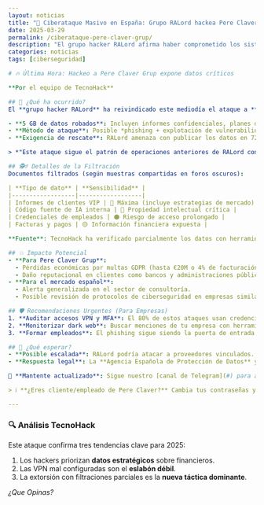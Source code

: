 ```yaml
---
layout: noticias  
title: "🚨 Ciberataque Masivo en España: Grupo RALord hackea Pere Claver Grup y roba 5 GB de datos confidenciales"  
date: 2025-03-29 
permalink: /ciberataque-pere-claver-grup/  
description: "El grupo hacker RALord afirma haber comprometido los sistemas de Pere Claver Grup, filtrando informes secretos, credenciales y códigos fuente. TecnoHack analiza el impacto y cómo proteger tu empresa."  
categories: noticias
tags: [ciberseguridad]  

# 🔥 Última Hora: Hackeo a Pere Claver Grup expone datos críticos  

**Por el equipo de TecnoHack**  

## 📌 ¿Qué ha ocurrido?  
El **grupo hacker RALord** ha reivindicado este mediodía el ataque a **Pere Claver Grup**, una de las principales empresas de consultoría estratégica en España. Según nuestros análisis:  

- **5 GB de datos robados**: Incluyen informes confidenciales, planes de negocio no publicados, credenciales de empleados y códigos fuente de proyectos clave.  
- **Método de ataque**: Posible *phishing + explotación de vulnerabilidad en VPN corporativa* (sin confirmar oficialmente).  
- **Exigencia de rescate**: RALord amenaza con publicar los datos en 72 horas si no se paga un rescate en criptomonedas.  

> *"Este ataque sigue el patrón de operaciones anteriores de RALord contra empresas europeas: silencioso, dirigido y con alto impacto reputacional"* — **Ana Torres, experta en ciberseguridad de TecnoHack**.  

## 🕵️♂️ Detalles de la Filtración  
Documentos filtrados (según muestras compartidas en foros oscuros):  

| **Tipo de dato** | **Sensibilidad** |  
|------------------|------------------|  
| Informes de clientes VIP | 🔴 Máxima (incluye estrategias de mercado) |  
| Código fuente de IA interna | 🔴 Propiedad intelectual crítica |  
| Credenciales de empleados | 🟠 Riesgo de acceso prolongado |  
| Facturas y pagos | 🟡 Información financiera expuesta |  

**Fuente**: TecnoHack ha verificado parcialmente los datos con herramientas de inteligencia de amenazas como **Have I Been Pwned** y **DeHashed**.  

## 💥 Impacto Potencial  
- **Para Pere Claver Grup**:  
  - Pérdidas económicas por multas GDPR (hasta €20M o 4% de facturación).  
  - Daño reputacional en clientes como bancos y administraciones públicas.  
- **Para el mercado español**:  
  - Alerta generalizada en el sector de consultoría.  
  - Posible revisión de protocolos de ciberseguridad en empresas similares.  

## 🛡️ Recomendaciones Urgentes (Para Empresas)  
1. **Auditar accesos VPN y MFA**: El 80% de estos ataques usan credenciales robadas.  
2. **Monitorizar dark web**: Buscar menciones de tu empresa con herramientas como **DarkOwl**.  
3. **Formar empleados**: El phishing sigue siendo la puerta de entrada en el 90% de casos.  

## 🔮 ¿Qué esperar?  
- **Posible escalada**: RALord podría atacar a proveedores vinculados.  
- **Respuesta legal**: La **Agencia Española de Protección de Datos** ya ha iniciado investigaciones.  

📢 **Mantente actualizado**: Sigue nuestro [canal de Telegram](#) para alertas en tiempo real.  

> ℹ️ **¿Eres cliente/empleado de Pere Claver?** Cambia tus contraseñas y activa verificación en dos pasos YA.  

---
```


### 🔍 **Análisis TecnoHack**  
Este ataque confirma tres tendencias clave para 2025:  
1. Los hackers priorizan **datos estratégicos** sobre financieros.  
2. Las VPN mal configuradas son el **eslabón débil**.  
3. La extorsión con filtraciones parciales es la **nueva táctica dominante**.  

*¿Que Opinas?* 